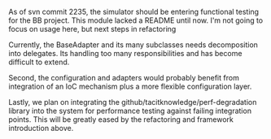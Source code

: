 
As of svn commit 2235, the simulator should be entering functional testing for the BB project.  This module
lacked a README until now.  I'm not going to focus on usage here, but next steps in refactoring

Currently, the BaseAdapter and its many subclasses needs decomposition into delegates.  Its handling too many
responsibilities and has become difficult to extend.

Second, the configuration and adapters would probably benefit from integration of an IoC mechanism plus a more
flexible configuration layer.

Lastly, we plan on integrating the github/tacitknowledge/perf-degradation library into the system for performance
testing against failing integration points.  This will be greatly eased by the refactoring and framework introduction
above.

